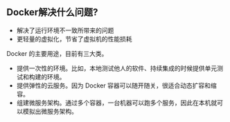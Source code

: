 ## Docker解决什么问题?

- 解决了运行环境不一致所带来的问题
- 更轻量的虚拟化，节省了虚拟机的性能损耗

Docker 的主要用途，目前有三大类。
- 提供一次性的环境。比如，本地测试他人的软件、持续集成的时候提供单元测试和构建的环境。
- 提供弹性的云服务。因为 Docker 容器可以随开随关，很适合动态扩容和缩容。
- 组建微服务架构。通过多个容器，一台机器可以跑多个服务，因此在本机就可以模拟出微服务架构。

